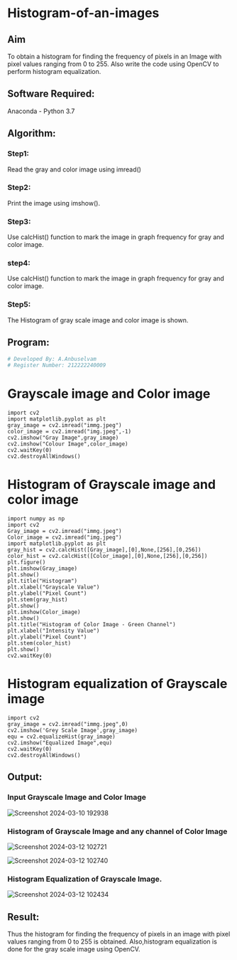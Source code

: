 # Histogram-of-an-images
## Aim
To obtain a histogram for finding the frequency of pixels in an Image with pixel values ranging from 0 to 255. Also write the code using OpenCV to perform histogram equalization.

## Software Required:
Anaconda - Python 3.7

## Algorithm:
### Step1:
Read the gray and color image using imread()

### Step2:
Print the image using imshow().



### Step3:
Use calcHist() function to mark the image in graph frequency for gray and color image.

### step4:
Use calcHist() function to mark the image in graph frequency for gray and color image.

### Step5:
The Histogram of gray scale image and color image is shown.


## Program:
```python
# Developed By: A.Anbuselvam
# Register Number: 212222240009
```
# Grayscale image and Color image
```
import cv2
import matplotlib.pyplot as plt
gray_image = cv2.imread("immg.jpeg")
color_image = cv2.imread("img.jpeg",-1)
cv2.imshow("Gray Image",gray_image)
cv2.imshow("Colour Image",color_image)
cv2.waitKey(0)
cv2.destroyAllWindows()
```
# Histogram of Grayscale image and color image
```
import numpy as np
import cv2
Gray_image = cv2.imread("immg.jpeg")
Color_image = cv2.imread("img.jpeg")
import matplotlib.pyplot as plt
gray_hist = cv2.calcHist([Gray_image],[0],None,[256],[0,256])
color_hist = cv2.calcHist([Color_image],[0],None,[256],[0,256])
plt.figure()
plt.imshow(Gray_image)
plt.show()
plt.title("Histogram")
plt.xlabel("Grayscale Value")
plt.ylabel("Pixel Count")
plt.stem(gray_hist)
plt.show()
plt.imshow(Color_image)
plt.show()
plt.title("Histogram of Color Image - Green Channel")
plt.xlabel("Intensity Value")
plt.ylabel("Pixel Count")
plt.stem(color_hist)
plt.show()
cv2.waitKey(0)
```
# Histogram equalization of Grayscale image
```
import cv2
gray_image = cv2.imread("immg.jpeg",0)
cv2.imshow('Grey Scale Image',gray_image)
equ = cv2.equalizeHist(gray_image)
cv2.imshow("Equalized Image",equ)
cv2.waitKey(0)
cv2.destroyAllWindows()
```

## Output:
### Input Grayscale Image and Color Image

![Screenshot 2024-03-10 192938](https://github.com/premalatha-sureshbabu/Histogram-of-an-images/assets/120620842/33ef503c-2ac2-4837-b296-4116f8f803d9)

### Histogram of Grayscale Image and any channel of Color Image

![Screenshot 2024-03-12 102721](https://github.com/premalatha-sureshbabu/Histogram-of-an-images/assets/120620842/8af5eb58-65ab-46b2-845e-36be7f8cd901)

![Screenshot 2024-03-12 102740](https://github.com/premalatha-sureshbabu/Histogram-of-an-images/assets/120620842/902d045a-a3dc-4d75-9f1c-2059cac663b8)


### Histogram Equalization of Grayscale Image.

![Screenshot 2024-03-12 102434](https://github.com/premalatha-sureshbabu/Histogram-of-an-images/assets/120620842/bf7aafa7-d9b9-4f86-9926-9ef6c9d15c78)


## Result: 
Thus the histogram for finding the frequency of pixels in an image with pixel values ranging from 0 to 255 is obtained. Also,histogram equalization is done for the gray scale image using OpenCV.
